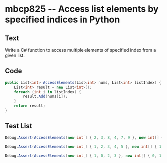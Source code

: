 # mbcp825 -- Access list elements by specified indices in Python

## Text

Write a C# function to access multiple elements of specified index from a given list.

## Code

```csharp
public List<int> AccessElements(List<int> nums, List<int> listIndex) {
    List<int> result = new List<int>();
    foreach (int i in listIndex) {
        result.Add(nums[i]);
    }
    return result;
}
```

## Test List

```csharp
Debug.Assert(AccessElements(new int[] { 2, 3, 8, 4, 7, 9 }, new int[] { 0, 3, 5 }).SequenceEqual(new int[] { 2, 4, 9 }));
```

```csharp
Debug.Assert(AccessElements(new int[] { 1, 2, 3, 4, 5 }, new int[] { 1, 2 }).SequenceEqual(new int[] { 2, 3 }));
```

```csharp
Debug.Assert(AccessElements(new int[] { 1, 0, 2, 3 }, new int[] { 0, 1 }).SequenceEqual(new int[] { 1, 0 }));
```
